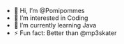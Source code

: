 - 👋 Hi, I’m @Pomipommes
- 👀 I’m interested in Coding
- 🌱 I’m currently learning Java
- ⚡ Fun fact: Better than @mp3skater

